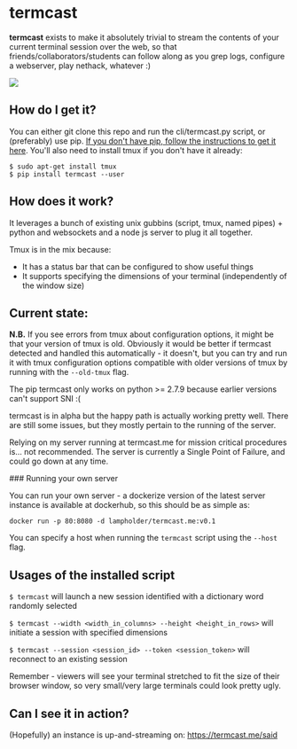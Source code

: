 # termcast

**termcast** exists to make it absolutely trivial to stream the contents of your current terminal session over the web, so that friends/collaborators/students can follow along as you grep logs, configure a webserver, play nethack, whatever :)

![](https://raw.githubusercontent.com/lampholder/termcast/master/termcast.gif)

## How do I get it?

You can either git clone this repo and run the cli/termcast.py script, or (preferably) use pip. [If you don't have pip, follow the instructions to get it here](https://pip.pypa.io/en/stable/installing/). You'll also need to install tmux if you don't have it already:

    $ sudo apt-get install tmux
    $ pip install termcast --user

## How does it work?

It leverages a bunch of existing unix gubbins (script, tmux, named pipes) + python and websockets and a node js server to plug it all together.

Tmux is in the mix because:

- It has a status bar that can be configured to show useful things
- It supports specifying the dimensions of your terminal (independently of the window size)

## Current state:

**N.B.** If you see errors from tmux about configuration options, it might be that your version of tmux is old. Obviously it would be better if termcast detected and handled this automatically - it doesn't, but you can try and run it with tmux configuration options compatible with older versions of tmux by running with the `--old-tmux` flag.

The pip termcast only works on python >= 2.7.9 because earlier versions can't support SNI :(

termcast is in alpha but the happy path is actually working pretty well. There are still some issues, but they mostly pertain to the running of the server. 

Relying on my server running at termcast.me for mission critical procedures is... not recommended. The server is currently a Single Point of Failure, and could go down at any time.

### Running your own server

You can run your own server - a dockerize version of the latest server instance is available at dockerhub, so this should be as simple as:

```
docker run -p 80:8080 -d lampholder/termcast.me:v0.1
```

You can specify a host when running the `termcast` script using the `--host` flag.

## Usages of the installed script

`$ termcast` will launch a new session identified with a dictionary word randomly selected

`$ termcast --width <width_in_columns> --height <height_in_rows>` will initiate a session with specified dimensions

`$ termcast --session <session_id> --token <session_token>` will reconnect to an existing session

Remember - viewers will see your terminal stretched to fit the size of their browser window, so very small/very large terminals could look pretty ugly.

## Can I see it in action?

(Hopefully) an instance is up-and-streaming on: https://termcast.me/said
